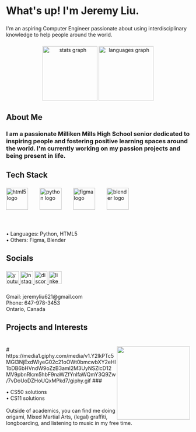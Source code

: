 <h1 align="left">What's up! I'm Jeremy Liu.</h1>

###

<p align="left">I'm an aspiring Computer Engineer passionate about using interdisciplinary knowledge to help people around the world.</p>

###

<h3 align="left"></h3>

###

<div align="center">
  <img src="https://github-readme-stats.vercel.app/api?username=Jeremyliu-621&hide_title=false&hide_rank=false&show_icons=true&include_all_commits=true&count_private=true&disable_animations=false&theme=nord&locale=en&hide_border=false" height="150" alt="stats graph"  />
  <img src="https://github-readme-stats.vercel.app/api/top-langs?username=Jeremyliu-621&locale=en&hide_title=false&layout=compact&card_width=320&langs_count=5&theme=nord&hide_border=false" height="150" alt="languages graph"  />
</div>

###

<h2 align="left">About Me</h2>

###

<h3 align="left">I am a passionate Milliken Mills High School senior dedicated to inspiring people and fostering positive learning spaces around the world. I'm currently working on my passion projects and being present in life.</h3>

###

<h2 align="left">Tech Stack</h2>

###

<div align="left">
  <img src="https://cdn.jsdelivr.net/gh/devicons/devicon/icons/html5/html5-original.svg" height="60" alt="html5 logo"  />
  <img width="24" />
  <img src="https://cdn.jsdelivr.net/gh/devicons/devicon/icons/python/python-original.svg" height="60" alt="python logo"  />
  <img width="24" />
  <img src="https://cdn.jsdelivr.net/gh/devicons/devicon/icons/figma/figma-original.svg" height="60" alt="figma logo"  />
  <img width="24" />
  <img src="https://cdn.jsdelivr.net/gh/devicons/devicon/icons/blender/blender-original.svg" height="60" alt="blender logo"  />

###

<br clear="both">

<p align="left">• Languages: Python, HTML5<br>• Others: Figma, Blender</p>

###

<h2 align="left">Socials</h2>

###

<div align="left">
  <a href="https://www.youtube.com/@JeremyLiuS" target="_blank">
    <img src="https://img.shields.io/static/v1?message=Youtube&logo=youtube&label=&color=FF0000&logoColor=white&labelColor=&style=for-the-badge" height="35" alt="youtube logo"  />
  </a>
  <a href="https://www.instagram.com/jeremyliu.621/" target="_blank">
    <img src="https://img.shields.io/static/v1?message=Instagram&logo=instagram&label=&color=E4405F&logoColor=white&labelColor=&style=for-the-badge" height="35" alt="instagram logo"  />
  </a>
  <a href="https://discordapp.com/users/613742496924565514" target="_blank">
    <img src="https://img.shields.io/static/v1?message=Discord&logo=discord&label=&color=7289DA&logoColor=white&labelColor=&style=for-the-badge" height="35" alt="discord logo"  />
  </a>
  <a href="www.linkedin.com/in/jeremy-liu-3b1238339" target="_blank">
    <img src="https://img.shields.io/static/v1?message=LinkedIn&logo=linkedin&label=&color=0077B5&logoColor=white&labelColor=&style=for-the-badge" height="35" alt="linkedin logo"  />
  </a>
</div>

###

<p align="left">Gmail: jeremyliu621@gmail.com<br>Phone: 647-978-3453<br>Ontario, Canada</p>

###

<h2 align="left">Projects and Interests</h2>

###

<br clear="both">

<img align="right" height="200" src="https://media0.giphy.com/media/v1.Y2lkPTc5MGI3NjExNm9qem5qY203d3B3cDcyMDYxYXpzM3NqNWtwYXVuYzBrdXZmeXN2eiZlcD12MV9pbnRlcm5hbF9naWZfYnlfaWQmY3Q9Zw/TrgAAwTiTfHhhH40jJ/giphy.gif"  />
# https://media1.giphy.com/media/v1.Y2lkPTc5MGI3NjExdWlyeG02c21oOWt0bmcwbXY2eHl1bDB6bHVndW9oZzB3aml2M3UyNSZlcD12MV9pbnRlcm5hbF9naWZfYnlfaWQmY3Q9Zw/7vDoUoDZHoUQxMPkd7/giphy.gif
###

<p align="left">•  CS50 solutions<br>•  CS11 solutions<br><br>Outside of academics, you can find me doing origami, Mixed Martial Arts, (legal) graffiti, longboarding, and listening to music in my free time.</p>

###
